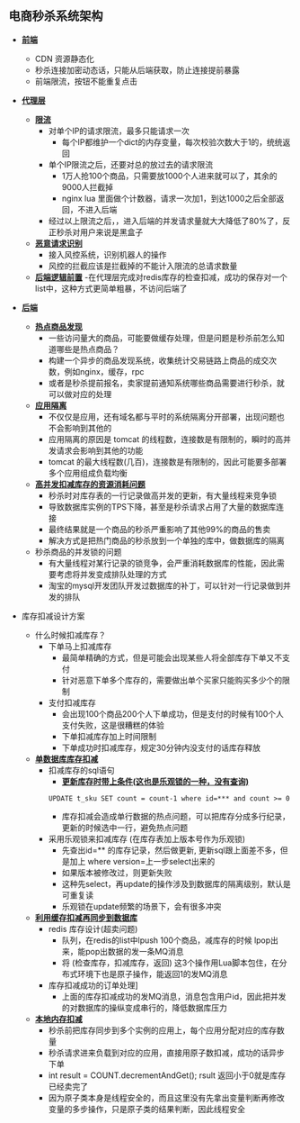 ## 电商秒杀系统架构

- **[前端](#)**
    - CDN 资源静态化
    - 秒杀连接加密动态话，只能从后端获取，防止连接提前暴露
    - 前端限流，按钮不能重复点击

- **[代理层](#)**
    - **[限流](#)**
        - 对单个IP的请求限流，最多只能请求一次
            - 每个IP都维护一个dict的内存变量，每次校验次数大于1的，统统返回
        - 单个IP限流之后，还要对总的放过去的请求限流
            - 1万人抢100个商品，只需要放1000个人进来就可以了，其余的9000人拦截掉
            - nginx lua 里面做个计数器，请求一次加1，到达1000之后全部返回，不进入后端
        - 经过以上限流之后，，进入后端的并发请求量就大大降低了80%了，反正秒杀对用户来说是黑盒子
    - **[恶意请求识别](#)**
        - 接入风控系统，识别机器人的操作
        - 风控的拦截应该是拦截掉的不能计入限流的总请求数量
    - **[后端逻辑前置](#)**
        -在代理层完成对redis库存的检查扣减，成功的保存对一个list中，这种方式更简单粗暴，不访问后端了
- **[后端](#)**
    - **[热点商品发现](#)**
        - 一些访问量大的商品，可能要做缓存处理，但是问题是秒杀前怎么知道哪些是热点商品？
        - 构建一个异步的商品发现系统，收集统计交易链路上商品的成交次数，例如nginx，缓存，rpc
        - 或者是秒杀提前报名，卖家提前通知系统哪些商品需要进行秒杀，就可以做对应的处理
    - **[应用隔离](#)**
        - 不仅仅是应用，还有域名都与平时的系统隔离分开部署，出现问题也不会影响到其他的
        - 应用隔离的原因是 tomcat 的线程数，连接数是有限制的，瞬时的高并发请求会影响到其他的功能
        - tomcat 的最大线程数(几百)，连接数是有限制的，因此可能要多部署多个应用组成负载均衡
    - **[高并发扣减库存的资源消耗问题](#)**
        - 秒杀时对库存表的一行记录做高并发的更新，有大量线程来竞争锁
        - 导致数据库实例的TPS下降，甚至是秒杀请求占用了大量的数据库连接
        - 最终结果就是一个商品的秒杀严重影响了其他99%的商品的售卖
        - 解决方式是把热门商品的秒杀放到一个单独的库中，做数据库的隔离
    - 秒杀商品的并发锁的问题
        - 有大量线程对某行记录的锁竞争，会严重消耗数据库的性能，因此需要考虑将并发变成排队处理的方式
        - 淘宝的mysql开发团队开发过数据库的补丁，可以针对一行记录做到并发的排队
      
- 库存扣减设计方案
    - 什么时候扣减库存？
      - 下单马上扣减库存
          - 最简单精确的方式，但是可能会出现某些人将全部库存下单又不支付
          - 针对恶意下单多个库存的，需要做出单个买家只能购买多少个的限制
      - 支付扣减库存
          - 会出现100个商品200个人下单成功，但是支付的时候有100个人支付失败，这是很糟糕的体验
          - 下单扣减库存加上时间限制
          - 下单成功时扣减库存，规定30分钟内没支付的话库存释放
    - **[单数据库库存扣减](#)**
        - 扣减库存的sql语句
            - **[更新库存时带上条件(这也是乐观锁的一种，没有查询)](#)**
            ```
            UPDATE t_sku SET count = count-1 where id=*** and count >= 0
            ```
            - 库存扣减会造成单行数据的热点问题，可以把库存分成多行纪录，更新的时候选中一行，避免热点问题
        - 采用乐观锁来扣减库存 (在库存表加上版本号作为乐观锁)
            - 先查出id=** 的库存记录，然后做更新, 更新sql跟上面差不多，但是加上 where version=上一步select出来的
            - 如果版本被修改过，则更新失败
            - 这种先select，再update的操作涉及到数据库的隔离级别，默认是可重复读
            - 乐观锁在update频繁的场景下，会有很多冲突
    - **[利用缓存扣减再同步到数据库](#)**
        - redis 库存设计(超卖问题)
            - 队列，在redis的list中lpush 100个商品，减库存的时候 lpop出来，能pop出数据的发一条MQ消息
            - 将 (检查库存，扣减库存，返回) 这3个操作用Lua脚本包住，在分布式环境下也是原子操作，能返回1的发MQ消息
        - 库存扣减成功的订单处理]
            - 上面的库存扣减成功的发MQ消息，消息包含用户id，因此把并发的对数据库的操纵变成串行的，降低数据库压力
    - **[本地内存扣减](#)**
        - 秒杀前把库存同步到多个实例的应用上，每个应用分配对应的库存数量
        - 秒杀请求进来负载到对应的应用，直接用原子数扣减，成功的话异步下单
        - int result = COUNT.decrementAndGet(); rsult 返回小于0就是库存已经卖完了
        - 因为原子类本身是线程安全的，而且这里没有先拿出变量判断再修改变量的多步操作，只是原子类的结果判断，因此线程安全
